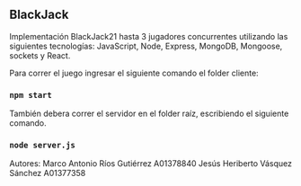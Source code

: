 ## BlackJack

Implementación BlackJack21 hasta 3 jugadores concurrentes utilizando las siguientes tecnologías: JavaScript, Node, Express, MongoDB, Mongoose, sockets y React.

Para correr el juego ingresar el siguiente comando el folder cliente:

### `npm start`

También debera correr el servidor en el folder raíz, escribiendo el siguiente comando.

### `node server.js`

Autores:
  Marco Antonio Ríos Gutiérrez A01378840
  Jesús Heriberto Vásquez Sánchez A01377358
